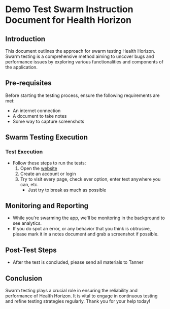 # Demo Test Swarm Instruction Document for Health Horizon

## Introduction
This document outlines the approach for swarm testing Health Horizon. Swarm testing is a comprehensive method aiming to uncover bugs and performance issues by exploring various functionalities and components of the application.

## Pre-requisites
Before starting the testing process, ensure the following requirements are met:
- An internet connection
- A document to take notes
- Some way to capture screenshots

## Swarm Testing Execution

### Test Execution
- Follow these steps to run the tests:
  1. Open the [website](https://eecs581.web.app)
  2. Create an account or login
  3. Try to visit every page, check ever option, enter text anywhere you can, etc.
     * Just try to break as much as possible

## Monitoring and Reporting
- While you're swarming the app, we'll be monitoring in the background to see analytics.
- If you do spot an error, or any behavior that you think is obtrusive, please mark it in a notes document and grab a screenshot if possible.

## Post-Test Steps
- After the test is concluded, please send all materials to Tanner

## Conclusion
Swarm testing plays a crucial role in ensuring the reliability and performance of Health Horizon. It is vital to engage in continuous testing and refine testing strategies regularly. Thank you for your help today!